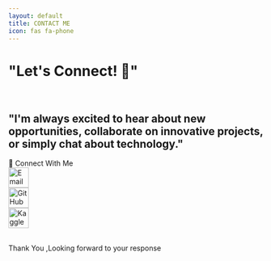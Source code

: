 ```yaml
--- 
layout: default 
title: CONTACT ME 
icon: fas fa-phone
--- 
```

<h1>"Let's Connect! 💫"</h1><br> 
<h2>"I'm always excited to hear about new opportunities, collaborate on innovative projects, or simply chat about technology."</h2>
<div class="colorful-container"> 
<div class="section-title">🔗 Connect With Me</div> 
<div class="contact-links"> <a href="mailto:weldonkipkoech@email.com" target="_blank"> <img src="https://img.icons8.com/ios-filled/50/000000/new-post.png" alt="Email" width="40"> </a><br> 
<a href="https://github.com/weldonkipkoech" target="_blank"> 
<img src="https://img.icons8.com/ios-glyphs/50/000000/github.png" alt="GitHub" width="40"> </a><br> 
<a href="https://www.kaggle.com/weldonsitienei" target="_blank">
<img src="https://www.kaggle.com/static/images/site-logo.png" alt="Kaggle" width="40"> </a> 
</div> <br>
  <p>
Thank You ,Looking forward to your response
  </p>
